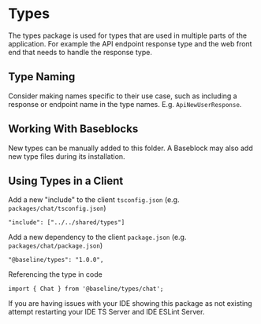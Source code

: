 # Types

The types package is used for types that are used in multiple parts of the application. For example the API endpoint response type and the web front end that needs to handle the response type.

## Type Naming

Consider making names specific to their use case, such as including a response or endpoint name in the type names. E.g. `ApiNewUserResponse`.

## Working With Baseblocks

New types can be manually added to this folder. A Baseblock may also add new type files during its installation.

## Using Types in a Client

Add a new "include" to the client `tsconfig.json` (e.g. `packages/chat/tsconfig.json`)

```
"include": ["../../shared/types"]
```

Add a new dependency to the client `package.json` (e.g. `packages/chat/package.json`)

```
"@baseline/types": "1.0.0",
```

Referencing the type in code

```
import { Chat } from '@baseline/types/chat';
```

If you are having issues with your IDE showing this package as not existing attempt restarting your IDE TS Server and IDE ESLint Server.
